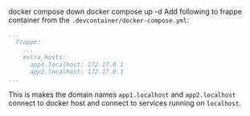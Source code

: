 docker compose down
docker compose up -d
Add following to frappe container from the `.devcontainer/docker-compose.yml`:

```yaml
...
  frappe:
    ...
    extra_hosts:
      app1.localhost: 172.17.0.1
      app2.localhost: 172.17.0.1
...
```

This is makes the domain names `app1.localhost` and `app2.localhost` connect to docker host and connect to services running on `localhost`.

